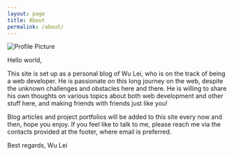 ```yaml
---
layout: page
title: About
permalink: /about/
---
```


<img src="{{ site.baseurl }}/assets/Optimized-portrait.jpg" title="Profile Picture" class="profile">

Hello world, 

This site is set up as a personal blog of Wu Lei, who is on the track of being a web developer. He is passionate on this long journey on the web, despite the unknown challenges and obstacles here and there. He is willing to share his own thoughts on various topics about both web development and other stuff here, and making friends with friends just like you!

Blog articles and project portfolios will be added to this site every now and then, hope you enjoy. If you feel like to talk to me, please reach me via the contacts provided at the footer, where email is preferred.

Best regards,
Wu Lei
